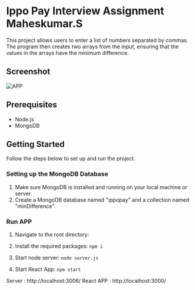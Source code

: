 # Ippo Pay Interview Assignment Maheskumar.S

This project allows users to enter a list of numbers separated by commas. The program then creates two arrays from the input, ensuring that the values in the arrays have the minimum difference.

## Screenshot

![APP](https://user-images.githubusercontent.com/46255453/239919795-cd4dd8d1-2e8d-4e45-ad53-db05a20f3958.png)

## Prerequisites

- Node.js
- MongoDB

## Getting Started

Follow the steps below to set up and run the project.

### Setting up the MongoDB Database

1. Make sure MongoDB is installed and running on your local machine or server.
2. Create a MongoDB database named "ippopay" and a collection named "minDifference".

### Run APP

1. Navigate to the root directory:

2. Install the required packages:
   `npm i`

3. Start node server:
   `node server.js`

4. Start React App:
   `npm start`

Server : http://localhost:3006/
React APP : http://localhost:3000/
